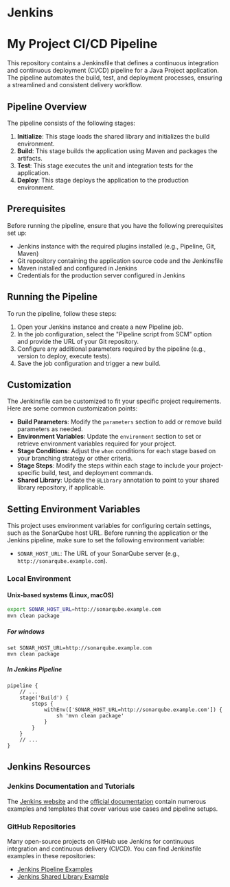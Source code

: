 # Jenkins
# My Project CI/CD Pipeline

This repository contains a Jenkinsfile that defines a continuous integration and continuous deployment (CI/CD) pipeline for a Java Project application. The pipeline automates the build, test, and deployment processes, ensuring a streamlined and consistent delivery workflow.

## Pipeline Overview

The pipeline consists of the following stages:

1. **Initialize**: This stage loads the shared library and initializes the build environment.
2. **Build**: This stage builds the application using Maven and packages the artifacts.
3. **Test**: This stage executes the unit and integration tests for the application.
4. **Deploy**: This stage deploys the application to the production environment.

## Prerequisites

Before running the pipeline, ensure that you have the following prerequisites set up:

- Jenkins instance with the required plugins installed (e.g., Pipeline, Git, Maven)
- Git repository containing the application source code and the Jenkinsfile
- Maven installed and configured in Jenkins
- Credentials for the production server configured in Jenkins

## Running the Pipeline

To run the pipeline, follow these steps:

1. Open your Jenkins instance and create a new Pipeline job.
2. In the job configuration, select the "Pipeline script from SCM" option and provide the URL of your Git repository.
3. Configure any additional parameters required by the pipeline (e.g., version to deploy, execute tests).
4. Save the job configuration and trigger a new build.

## Customization

The Jenkinsfile can be customized to fit your specific project requirements. Here are some common customization points:

- **Build Parameters**: Modify the `parameters` section to add or remove build parameters as needed.
- **Environment Variables**: Update the `environment` section to set or retrieve environment variables required for your project.
- **Stage Conditions**: Adjust the `when` conditions for each stage based on your branching strategy or other criteria.
- **Stage Steps**: Modify the steps within each stage to include your project-specific build, test, and deployment commands.
- **Shared Library**: Update the `@Library` annotation to point to your shared library repository, if applicable.


## Setting Environment Variables

This project uses environment variables for configuring certain settings, such as the SonarQube host URL. Before running the application or the Jenkins pipeline, make sure to set the following environment variable:

- `SONAR_HOST_URL`: The URL of your SonarQube server (e.g., `http://sonarqube.example.com`).

### Local Environment

#### Unix-based systems (Linux, macOS)

```bash
export SONAR_HOST_URL=http://sonarqube.example.com
mvn clean package
```

##### For windows
```
set SONAR_HOST_URL=http://sonarqube.example.com
mvn clean package
```

##### In Jenkins Pipeline
```
pipeline {
    // ...
    stage('Build') {
        steps {
            withEnv(['SONAR_HOST_URL=http://sonarqube.example.com']) {
                sh 'mvn clean package'
            }
        }
    }
    // ...
}
```

## Jenkins Resources
### Jenkins Documentation and Tutorials

The [Jenkins website](https://www.jenkins.io/) and the [official documentation](https://www.jenkins.io/doc/) contain numerous examples and templates that cover various use cases and pipeline setups.

### GitHub Repositories

Many open-source projects on GitHub use Jenkins for continuous integration and continuous delivery (CI/CD). You can find Jenkinsfile examples in these repositories:

- [Jenkins Pipeline Examples](https://github.com/jenkinsci/pipeline-examples)
- [Jenkins Shared Library Example](https://github.com/jenkinsci/global-shared-library-example)
